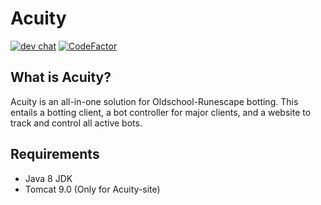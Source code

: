 # Acuity

[![dev chat](https://discordapp.com/api/guilds/236334952927461378/widget.png?style=shield)](https://discord.gg/dqPw8yZ)
[![CodeFactor](https://www.codefactor.io/repository/github/acuity/acuitycore/badge)](https://www.codefactor.io/repository/github/acuity/acuitycore)

## What is Acuity?
Acuity is an all-in-one solution for Oldschool-Runescape botting. This entails a botting client, a bot controller for major clients, and a website to track and control all active bots.

## Requirements
* Java 8 JDK
* Tomcat 9.0 (Only for Acuity-site)
